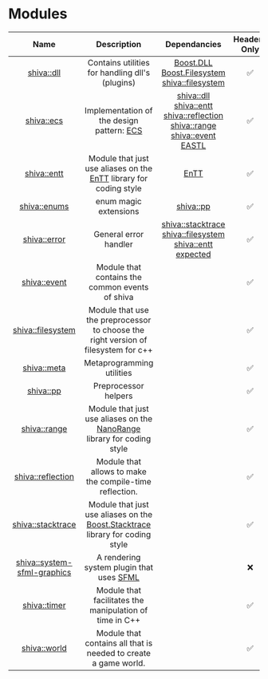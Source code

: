 # Modules

| Name | Description | Dependancies | Header-Only | Plugins | Script | Authors | Contributors |
| :---: | :---: | :---: | :---: | :---: | :---: | :---: | :---: |
| [shiva::dll](shiva-dll.md) | Contains      utilities for handling dll's \(plugins\) | [Boost.DLL](https://github.com/boostorg/dll) [Boost.Filesystem](https://github.com/boostorg/filesystem) [shiva::filesystem](shiva-filesystem.md) | ✅ | ❌ | ❌ | [Milerius](https://github.com/Milerius) | [    Doom](https://github.com/Doom) |
| [shiva::ecs](shiva-ecs.md) | Implementation of the design pattern: [ECS](https://en.wikipedia.org/wiki/Entity–component–system) | [shiva::dll](shiva-dll.md) [shiva::entt](shiva-entt.md) [shiva::reflection](shiva-reflection.md) [shiva::range](shiva-range.md) [shiva::event](shiva-event.md) [EASTL](https://github.com/electronicarts/EASTL) | ✅ | ❌ | ❌ | [Milerius](https://github.com/Milerius) | [Milerius](https://github.com/Milerius) |
| [shiva::entt](shiva-entt.md) | Module that just use aliases on the [EnTT](https://github.com/skypjack/entt) library for coding style | [EnTT](https://github.com/skypjack/entt) | ✅ | ❌ | ❌ | [Milerius](https://github.com/Milerius) | [    Milerius](https://github.com/Milerius) |
| [shiva::enums](shiva-enums.md) | enum magic extensions | [shiva::pp](shiva-pp.md) | ✅ | ❌ | ❌ | [Doom](https://github.com/doom) | [Doom](https://github.com/doom) [Milerius](https://github.com/Milerius) |
| [shiva::error](shiva-error.md) | General error handler | [shiva::stacktrace](http://confluence.slyris.eu/display/SHIV/shiva%3A%3Astacktrace) [shiva::filesystem](http://confluence.slyris.eu/display/SHIV/shiva%3A%3Afilesystem) [shiva::entt](http://confluence.slyris.eu/display/SHIV/shiva%3A%3Aentt) [expected](https://github.com/TartanLlama/expected) | ✅ | ❌ | ❌ |  |  |
| [shiva::event](shiva-event.md) | Module that contains the common events of shiva |  | ✅ | ❌ | ❌ |  |  |
| [shiva::filesystem](shiva-filesystem.md) | Module that use the preprocessor to choose the right version of filesystem for c++ |  | ✅ | ❌ | ❌ |  |  |
| [shiva::meta](shiva-meta.md) | Metaprogramming utilities |  | ✅ | ❌ | ❌ |  |  |
| [shiva::pp](shiva-pp.md) | Preprocessor helpers |  | ✅ | ❌ | ❌ |  |  |
| [shiva::range](shiva-range.md) | Module that just use aliases on the [NanoRange](https://github.com/tcbrindle/NanoRange) library for coding style |  | ✅ | ❌ | ❌ |  |  |
| [shiva::reflection](shiva-reflection.md) | Module that allows to make the compile-time reflection. |  | ✅ | ❌ | ❌ |  |  |
| [shiva::stacktrace](shiva-stacktrace.md) | Module that just use aliases on the [Boost.Stacktrace](https://github.com/boostorg/stacktrace) library for coding style |  | ✅ | ❌ | ❌ |  |  |
| [shiva::system-sfml-graphics](shiva-sfml/shiva-system-sfml-graphics.md) | A rendering system plugin that uses [SFML](https://www.sfml-dev.org/index-fr.php) |  | ❌ | ✅ | ❌ |  |  |
| [shiva::timer](shiva-timer.md) | Module that facilitates the manipulation of time in C++ |  | ✅ | ❌ | ❌ |  |  |
| [shiva::world](shiva-world.md) | Module that contains all that is needed to create a game world. |  | ✅ | ❌ | ❌ |  |  |

